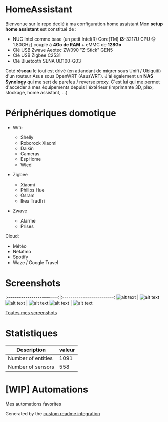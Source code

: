 # HomeAssistant

Bienvenue sur le repo dedié à ma configuration home assistant
Mon **setup home assistant** est constitué de : 
 - NUC Intel comme base (un petit Intel(R) Core(TM) **i3**-3217U CPU @ 1.80GHz) couplé à **4Go de RAM** + eMMC de **128Go**
 - Clé USB Zwave Aeotec ZW090 "Z-Stick" GEN5 
 - Clé USB Zigbee C2531 
 - Clé Bluetooth SENA UD100-G03

Coté **réseau** le tout est drivé (en attandant de migrer sous Unifi / Ubiquiti) d'un routeur Asus sous OpenWRT (AsusWRT). 
J'ai également un **NAS Synology** qui me sert de parefeu / reverse proxy. 
C'est lui qui me permet d'accèder à mes équipements depuis l'éxtérieur (imprimante 3D, plex, stockage, home assistant, ...)

# Périphériques domotique
- Wifi:
  - Shelly
  - Roborock Xiaomi 
  - Daikin
  - Cameras
  - EspHome
  - Wled

- Zigbee
  - Xiaomi
  - Philips Hue
  - Osram
  - Ikea Tradfri 

- Zwave 
  - Alarme
  - Prises

Cloud: 
  - Météo 
  - Netatmo 
  - Spotify
  - Waze / Google Travel



# Screenshots


:-------------------------:|:-------------------------:
![alt text](https://github.com/gogui63/HomeAssistant/blob/main/screenshots/home.png) | ![alt text](https://github.com/gogui63/HomeAssistant/blob/main/screenshots/ha.png)
![alt text](https://github.com/gogui63/HomeAssistant/blob/main/screenshots/home2.png) | ![alt text](https://github.com/gogui63/HomeAssistant/blob/main/screenshots/light.png)
![alt text](https://github.com/gogui63/HomeAssistant/blob/main/screenshots/divers.png) | ![alt text](https://github.com/gogui63/HomeAssistant/blob/main/screenshots/divers2.png)


[Toutes mes screenshots](https://github.com/gogui63/HomeAssistant/blob/main/screenshots/)

# Statistiques

Description | valeur
-- | --
Number of entities | 1091
Number of sensors | 558

# [WIP] Automations

Mes automations favorites

Generated by the [custom readme integration](https://github.com/custom-components/readme)
